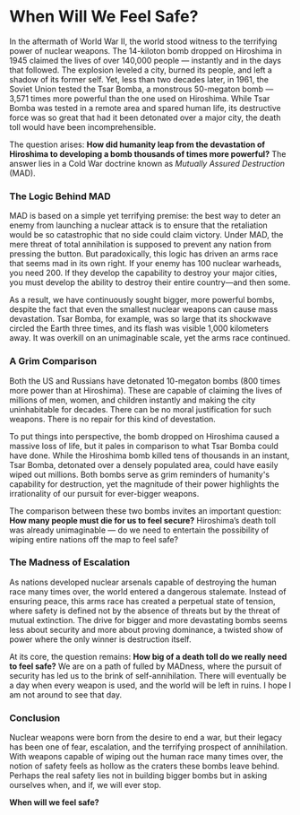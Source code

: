 # When Will We Feel Safe?

In the aftermath of World War II, the world stood witness to the terrifying power of nuclear weapons. The 14-kiloton
bomb dropped on Hiroshima in 1945 claimed the lives of over 140,000 people — instantly and in the days that followed. The
explosion leveled a city, burned its people, and left a shadow of its former self. Yet, less than two decades later, in
1961, the Soviet Union tested the Tsar Bomba, a monstrous 50-megaton bomb — 3,571 times more powerful than the one used on
Hiroshima. While Tsar Bomba was tested in a remote area and spared human life, its destructive force was so great that
had it been detonated over a major city, the death toll would have been incomprehensible.

The question arises: **How did humanity leap from the devastation of Hiroshima to developing a bomb thousands of times
more powerful?** The answer lies in a Cold War doctrine known as *Mutually Assured Destruction* (MAD).


### The Logic Behind MAD

MAD is based on a simple yet terrifying premise: the best way to deter an enemy from launching a nuclear attack is to
ensure that the retaliation would be so catastrophic that no side could claim victory. Under MAD, the mere threat of
total annihilation is supposed to prevent any nation from pressing the button. But paradoxically, this logic has driven
an arms race that seems mad in its own right. If your enemy has 100 nuclear warheads, you need 200. If they develop the
capability to destroy your major cities, you must develop the ability to destroy their entire country—and then some.

As a result, we have continuously sought bigger, more powerful bombs, despite the fact that even the smallest nuclear
weapons can cause mass devastation. Tsar Bomba, for example, was so large that its shockwave circled the Earth three
times, and its flash was visible 1,000 kilometers away. It was overkill on an unimaginable scale, yet the arms race
continued.


### A Grim Comparison

Both the US and Russians have detonated 10-megaton bombs (800 times more power than at Hiroshima).  These are capable of
claiming the lives of millions of men, women, and children instantly and making the city uninhabitable for decades.
There can be no moral justification for such weapons.
There is no repair for this kind of devestation.

To put things into perspective, the bomb dropped on Hiroshima caused a massive loss of life, but it pales in comparison
to what Tsar Bomba could have done. While the Hiroshima bomb killed tens of thousands in an instant, Tsar Bomba,
detonated over a densely populated area, could have easily wiped out millions. Both bombs serve as grim reminders of
humanity's capability for destruction, yet the magnitude of their power highlights the irrationality of our pursuit for
ever-bigger weapons.

The comparison between these two bombs invites an important question: **How many people must die for us to feel
secure?** Hiroshima’s death toll was already unimaginable — do we need to entertain the possibility of wiping entire
nations off the map to feel safe?



### The Madness of Escalation

As nations developed nuclear arsenals capable of destroying the human race many times over, the world entered a
dangerous stalemate. Instead of ensuring peace, this arms race has created a perpetual state of tension, where safety is
defined not by the absence of threats but by the threat of mutual extinction. The drive for bigger and more devastating
bombs seems less about security and more about proving dominance, a twisted show of power where the only winner is
destruction itself.

At its core, the question remains: **How big of a death toll do we really need to feel safe?**  We are on a path of
fulled by MADness, where the pursuit of security has led us to the brink of self-annihilation.  There will eventually be
a day when every weapon is used, and the world will be left in ruins.  I hope I am not around to see that day.


### Conclusion

Nuclear weapons were born from the desire to end a war, but their legacy has been one of fear, escalation, and the
terrifying prospect of annihilation. With weapons capable of wiping out the human race many times over, the notion of
safety feels as hollow as the craters these bombs leave behind. Perhaps the real safety lies not in building bigger
bombs but in asking ourselves when, and if, we will ever stop. 

**When will we feel safe?**

